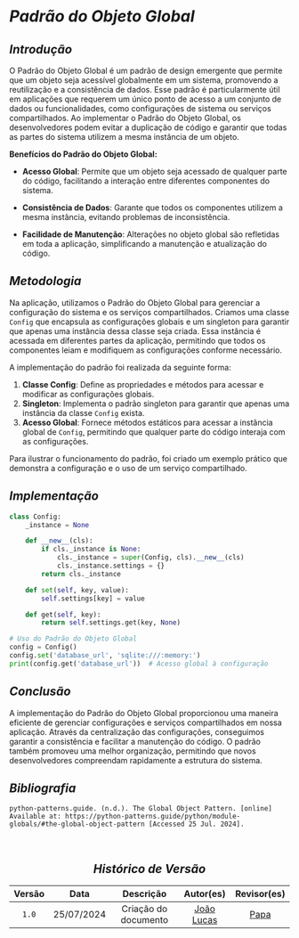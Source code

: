 # <a>*Padrão do Objeto Global*</a>

## <a>*Introdução*</a>

O Padrão do Objeto Global é um padrão de design emergente que permite que um objeto seja acessível globalmente em um sistema, promovendo a reutilização e a consistência de dados. Esse padrão é particularmente útil em aplicações que requerem um único ponto de acesso a um conjunto de dados ou funcionalidades, como configurações de sistema ou serviços compartilhados. Ao implementar o Padrão do Objeto Global, os desenvolvedores podem evitar a duplicação de código e garantir que todas as partes do sistema utilizem a mesma instância de um objeto.

<a>**Benefícios do Padrão do Objeto Global:**</a>

- **Acesso Global**: Permite que um objeto seja acessado de qualquer parte do código, facilitando a interação entre diferentes componentes do sistema.
  
- **Consistência de Dados**: Garante que todos os componentes utilizem a mesma instância, evitando problemas de inconsistência.

- **Facilidade de Manutenção**: Alterações no objeto global são refletidas em toda a aplicação, simplificando a manutenção e atualização do código.

## <a>*Metodologia*</a>

Na aplicação, utilizamos o Padrão do Objeto Global para gerenciar a configuração do sistema e os serviços compartilhados. Criamos uma classe `Config` que encapsula as configurações globais e um singleton para garantir que apenas uma instância dessa classe seja criada. Essa instância é acessada em diferentes partes da aplicação, permitindo que todos os componentes leiam e modifiquem as configurações conforme necessário.

A implementação do padrão foi realizada da seguinte forma:

1. **Classe Config**: Define as propriedades e métodos para acessar e modificar as configurações globais.
2. **Singleton**: Implementa o padrão singleton para garantir que apenas uma instância da classe `Config` exista.
3. **Acesso Global**: Fornece métodos estáticos para acessar a instância global de `Config`, permitindo que qualquer parte do código interaja com as configurações.

Para ilustrar o funcionamento do padrão, foi criado um exemplo prático que demonstra a configuração e o uso de um serviço compartilhado.

## <a>*Implementação*</a>

```python
class Config:
    _instance = None

    def __new__(cls):
        if cls._instance is None:
            cls._instance = super(Config, cls).__new__(cls)
            cls._instance.settings = {}
        return cls._instance

    def set(self, key, value):
        self.settings[key] = value

    def get(self, key):
        return self.settings.get(key, None)

# Uso do Padrão do Objeto Global
config = Config()
config.set('database_url', 'sqlite:///:memory:')
print(config.get('database_url'))  # Acesso global à configuração
```

## <a>*Conclusão*</a>

A implementação do Padrão do Objeto Global proporcionou uma maneira eficiente de gerenciar configurações e serviços compartilhados em nossa aplicação. Através da centralização das configurações, conseguimos garantir a consistência e facilitar a manutenção do código. O padrão também promoveu uma melhor organização, permitindo que novos desenvolvedores compreendam rapidamente a estrutura do sistema.

## <a>*Bibliografia*</a>
    
    python-patterns.guide. (n.d.). The Global Object Pattern. [online] Available at: https://python-patterns.guide/python/module-globals/#the-global-object-pattern [Accessed 25 Jul. 2024].

‌

<center>

## <a>*Histórico de Versão*</a>

| Versão |    Data    |             Descrição              |                    Autor(es)                     |                 Revisor(es)                  |
| :----: | :--------: | :--------------------------------: | :----------------------------------------------: | :------------------------------------------: |
| `1.0`  | 25/07/2024 |        Criação do documento        | [João Lucas](https://github.com/VasconcelosJoao) |      [Papa](../Subgrupos/Papa.md)      |

</center>